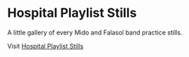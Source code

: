 # Hospital Playlist Stills

A little gallery of every Mido and Falasol band practice stills.

Visit [Hospital Playlist Stills](S)
